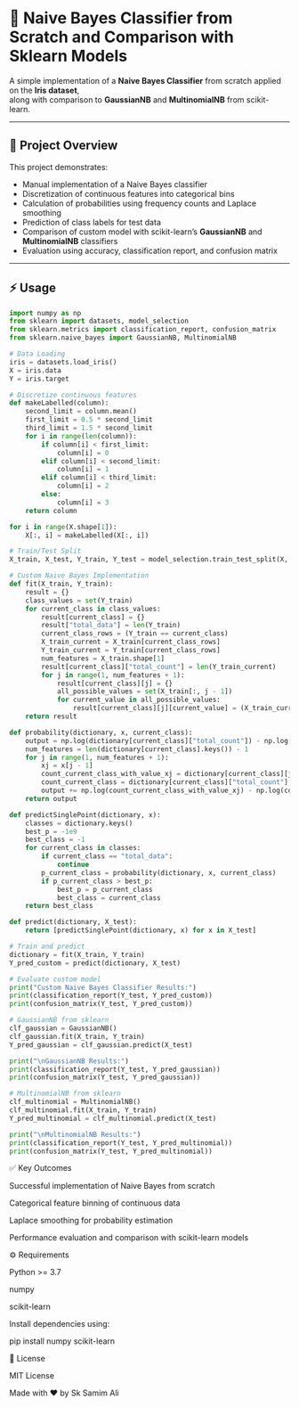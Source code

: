 # 🌸 Naive Bayes Classifier from Scratch and Comparison with Sklearn Models

A simple implementation of a **Naive Bayes Classifier** from scratch applied on the **Iris dataset**,  
along with comparison to **GaussianNB** and **MultinomialNB** from scikit-learn.

---

## 🚀 Project Overview

This project demonstrates:
- Manual implementation of a Naive Bayes classifier  
- Discretization of continuous features into categorical bins  
- Calculation of probabilities using frequency counts and Laplace smoothing  
- Prediction of class labels for test data  
- Comparison of custom model with scikit-learn’s **GaussianNB** and **MultinomialNB** classifiers  
- Evaluation using accuracy, classification report, and confusion matrix

---

## ⚡ Usage

```python
import numpy as np
from sklearn import datasets, model_selection
from sklearn.metrics import classification_report, confusion_matrix
from sklearn.naive_bayes import GaussianNB, MultinomialNB

# Data Loading
iris = datasets.load_iris()
X = iris.data
Y = iris.target

# Discretize continuous features
def makeLabelled(column):
    second_limit = column.mean()
    first_limit = 0.5 * second_limit
    third_limit = 1.5 * second_limit
    for i in range(len(column)):
        if column[i] < first_limit:
            column[i] = 0
        elif column[i] < second_limit:
            column[i] = 1
        elif column[i] < third_limit:
            column[i] = 2
        else:
            column[i] = 3
    return column

for i in range(X.shape[1]):
    X[:, i] = makeLabelled(X[:, i])

# Train/Test Split
X_train, X_test, Y_train, Y_test = model_selection.train_test_split(X, Y, test_size=0.25, random_state=0)

# Custom Naive Bayes Implementation
def fit(X_train, Y_train):
    result = {}
    class_values = set(Y_train)
    for current_class in class_values:
        result[current_class] = {}
        result["total_data"] = len(Y_train)
        current_class_rows = (Y_train == current_class)
        X_train_current = X_train[current_class_rows]
        Y_train_current = Y_train[current_class_rows]
        num_features = X_train.shape[1]
        result[current_class]["total_count"] = len(Y_train_current)
        for j in range(1, num_features + 1):
            result[current_class][j] = {}
            all_possible_values = set(X_train[:, j - 1])
            for current_value in all_possible_values:
                result[current_class][j][current_value] = (X_train_current[:, j - 1] == current_value).sum()
    return result

def probability(dictionary, x, current_class):
    output = np.log(dictionary[current_class]["total_count"]) - np.log(dictionary["total_data"])
    num_features = len(dictionary[current_class].keys()) - 1
    for j in range(1, num_features + 1):
        xj = x[j - 1]
        count_current_class_with_value_xj = dictionary[current_class][j].get(xj, 0) + 1
        count_current_class = dictionary[current_class]["total_count"] + len(dictionary[current_class][j].keys())
        output += np.log(count_current_class_with_value_xj) - np.log(count_current_class)
    return output

def predictSinglePoint(dictionary, x):
    classes = dictionary.keys()
    best_p = -1e9
    best_class = -1
    for current_class in classes:
        if current_class == "total_data":
            continue
        p_current_class = probability(dictionary, x, current_class)
        if p_current_class > best_p:
            best_p = p_current_class
            best_class = current_class
    return best_class

def predict(dictionary, X_test):
    return [predictSinglePoint(dictionary, x) for x in X_test]

# Train and predict
dictionary = fit(X_train, Y_train)
Y_pred_custom = predict(dictionary, X_test)

# Evaluate custom model
print("Custom Naive Bayes Classifier Results:")
print(classification_report(Y_test, Y_pred_custom))
print(confusion_matrix(Y_test, Y_pred_custom))

# GaussianNB from sklearn
clf_gaussian = GaussianNB()
clf_gaussian.fit(X_train, Y_train)
Y_pred_gaussian = clf_gaussian.predict(X_test)

print("\nGaussianNB Results:")
print(classification_report(Y_test, Y_pred_gaussian))
print(confusion_matrix(Y_test, Y_pred_gaussian))

# MultinomialNB from sklearn
clf_multinomial = MultinomialNB()
clf_multinomial.fit(X_train, Y_train)
Y_pred_multinomial = clf_multinomial.predict(X_test)

print("\nMultinomialNB Results:")
print(classification_report(Y_test, Y_pred_multinomial))
print(confusion_matrix(Y_test, Y_pred_multinomial))
```


✅ Key Outcomes

Successful implementation of Naive Bayes from scratch

Categorical feature binning of continuous data

Laplace smoothing for probability estimation

Performance evaluation and comparison with scikit-learn models

⚙️ Requirements

Python >= 3.7

numpy

scikit-learn

Install dependencies using:

pip install numpy scikit-learn

📄 License

MIT License

Made with ❤️ by Sk Samim Ali
